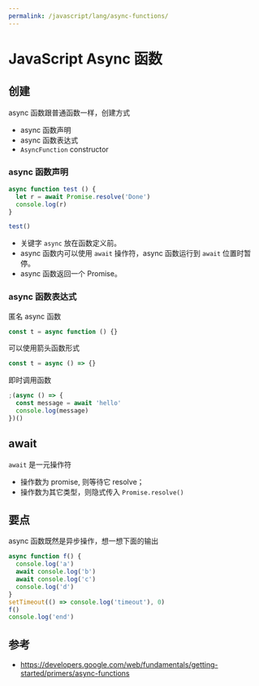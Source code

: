 ```yaml
---
permalink: /javascript/lang/async-functions/
---
```


# JavaScript Async 函数

## 创建

async 函数跟普通函数一样，创建方式

- async 函数声明
- async 函数表达式
- `AsyncFunction` constructor

### async 函数声明

```js
async function test () {
  let r = await Promise.resolve('Done')
  console.log(r)
}

test()
```

- 关键字 `async` 放在函数定义前。
- async 函数内可以使用 `await` 操作符，async 函数运行到 `await` 位置时暂停。
- async 函数返回一个 Promise。

### async 函数表达式

匿名 async 函数

```js
const t = async function () {}
```

可以使用箭头函数形式

```js
const t = async () => {}
```

即时调用函数

```js
;(async () => {
  const message = await 'hello'
  console.log(message)
})()
```

## await

`await` 是一元操作符

- 操作数为 promise, 则等待它 resolve；
- 操作数为其它类型，则隐式传入 `Promise.resolve()`

## 要点

async 函数既然是异步操作，想一想下面的输出

```js
async function f() {
  console.log('a')
  await console.log('b')
  await console.log('c')
  console.log('d')
}
setTimeout(() => console.log('timeout'), 0)
f()
console.log('end')
```

## 参考

- <https://developers.google.com/web/fundamentals/getting-started/primers/async-functions>
